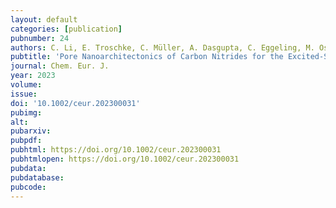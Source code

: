 ```yaml
---
layout: default
categories: [publication]
pubnumber: 24
authors: C. Li, E. Troschke, C. Müller, A. Dasgupta, C. Eggeling, M. Oschatz, B. Dietzek-Ivanšić
pubtitle: 'Pore Nanoarchitectonics of Carbon Nitrides for the Excited-State Deactivation of Confined Methylene Blue'
journal: Chem. Eur. J.
year: 2023
volume:
issue:
doi: '10.1002/ceur.202300031'
pubimg:
alt:
pubarxiv:
pubpdf:
pubhtml: https://doi.org/10.1002/ceur.202300031
pubhtmlopen: https://doi.org/10.1002/ceur.202300031
pubdata:
pubdatabase:
pubcode:
---
```


